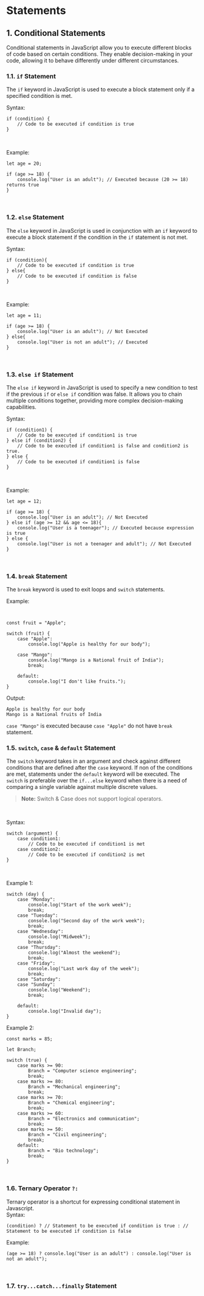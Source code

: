 # Statements

## 1. Conditional Statements
Conditional statements in JavaScript allow you to execute different blocks of code based on certain conditions. They enable decision-making in your code, allowing it to behave differently under different circumstances.

### 1.1. `if` Statement
The `if` keyword in JavaScript is used to execute a block statement only if a specified condition is met.
<br>

Syntax:
```
if (condition) {
    // Code to be executed if condition is true
}
```
<br>

Example:
```
let age = 20;

if (age >= 18) {
    console.log("User is an adult"); // Executed because (20 >= 18) returns true
}
```
<br>

### 1.2. `else` Statement
The `else` keyword in JavaScript is used in conjunction with an `if` keyword to execute a block statement if the condition in the `if` statement is not met.

Syntax:
```
if (condition){
    // Code to be executed if condition is true
} else{
    // Code to be executed if condition is false
}

```
<br>

Example:
```
let age = 11;

if (age >= 18) {
    console.log("User is an adult"); // Not Executed
} else{
    console.log("User is not an adult"); // Executed
}
```
<br>

### 1.3. `else if` Statement
The `else if` keyword in JavaScript is used to specify a new condition to test if the previous `if` or `else if` condition was false. It allows you to chain multiple conditions together, providing more complex decision-making capabilities.

Syntax:
```
if (condition1) {
    // Code to be executed if condition1 is true
} else if (condition2) {
    // Code to be executed if condition1 is false and condition2 is true.
} else {
    // Code to be executed if condition1 is false
}

```
<br>

Example:
```
let age = 12;

if (age >= 18) {
    console.log("User is an adult"); // Not Executed
} else if (age >= 12 && age <= 18){
    console.log("User is a teenager"); // Executed because expression is true
} else {
    console.log("User is not a teenager and adult"); // Not Executed
}
```
<br>

### 1.4. `break` Statement
The `break` keyword is used to exit loops and `switch` statements.
<br>

Example:
```


const fruit = "Apple";

switch (fruit) {
    case "Apple":
        console.log("Apple is healthy for our body");

    case "Mango":
        console.log("Mango is a National fruit of India");
        break;

    default:
        console.log("I don't like fruits.");
}
```
Output:
```
Apple is healthy for our body
Mango is a National fruits of India
```

`case "Mango"` is executed because `case "Apple"` do not have `break` statement.
<br>

### 1.5. `switch`, `case` & `default` Statement
The `switch` keyword takes in an argument and check against different conditions that are defined after the `case` keyword. If non of the conditions are met, statements under the `default` keyword will be executed. The `switch` is preferable over the `if...else` keyword when there is a need of comparing a single variable against multiple discrete values.

> **Note:** Switch & Case does not support logical operators.

<br>

Syntax:
```
switch (argument) {
    case condition1:
        // Code to be executed if condition1 is met
    case condition2:
        // Code to be executed if condition2 is met
}

```
<br>

Example 1:
```
switch (day) {
    case "Monday":
        console.log("Start of the work week");
        break;
    case "Tuesday":
        console.log("Second day of the work week");
        break;
    case "Wednesday":
        console.log("Midweek");
        break;
    case "Thursday":
        console.log("Almost the weekend");
        break;
    case "Friday":
        console.log("Last work day of the week");
        break;
    case "Saturday":
    case "Sunday":
        console.log("Weekend");
        break;

    default:
        console.log("Invalid day");
}
```
Example 2:

```
const marks = 85;

let Branch;

switch (true) {
    case marks >= 90:
        Branch = "Computer science engineering";
        break;
    case marks >= 80:
        Branch = "Mechanical engineering";
        break;
    case marks >= 70:
        Branch = "Chemical engineering";
        break;
    case marks >= 60:
        Branch = "Electronics and communication";
        break;
    case marks >= 50:
        Branch = "Civil engineering";
        break;
    default:
        Branch = "Bio technology";
        break;
}
```
<br>

### 1.6. Ternary Operator <code>?:</code>
Ternary operator is a shortcut for expressing conditional statement in Javascript.
<br>
Syntax:
```
(condition) ? // Statement to be executed if condition is true : // Statement to be executed if condition is false
```
Example:
```
(age >= 18) ? console.log("User is an adult") : console.log("User is not an adult");
```
<br>

### 1.7. `try...catch...finally` Statement
